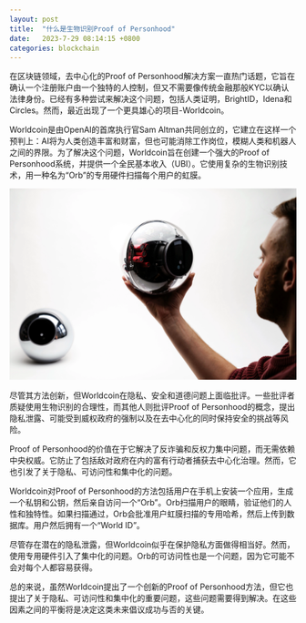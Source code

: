```yaml
---
layout: post
title:  "什么是生物识别Proof of Personhood"
date:   2023-7-29 08:14:15 +0800
categories: blockchain
---
```


在区块链领域，去中心化的Proof of Personhood解决方案一直热门话题，它旨在确认一个注册账户由一个独特的人控制，但又不需要像传统金融那般KYC以确认法律身份。已经有多种尝试来解决这个问题，包括人类证明，BrightID，Idena和Circles。然而，最近出现了一个更具雄心的项目-Worldcoin。

Worldcoin是由OpenAI的首席执行官Sam Altman共同创立的，它建立在这样一个预判上：AI将为人类创造丰富和财富，但也可能消除工作岗位，模糊人类和机器人之间的界限。为了解决这个问题，Worldcoin旨在创建一个强大的Proof of Personhood系统，并提供一个全民基本收入（UBI）。它使用复杂的生物识别技术，用一种名为“Orb”的专用硬件扫描每个用户的虹膜。

![Orb](/assets/images/Orb.webp)

尽管其方法创新，但Worldcoin在隐私、安全和道德问题上面临批评。一些批评者质疑使用生物识别的合理性，而其他人则批评Proof of Personhood的概念，提出隐私泄露、可能受到威权政府的强制以及在去中心化的同时保持安全的挑战等风险。

Proof of Personhood的价值在于它解决了反诈骗和反权力集中问题，而无需依赖中央权威。它防止了包括敌对政府在内的富有行动者捕获去中心化治理。然而，它也引发了关于隐私、可访问性和集中化的问题。

Worldcoin对Proof of Personhood的方法包括用户在手机上安装一个应用，生成一个私钥和公钥，然后亲自访问一个“Orb”。Orb扫描用户的眼睛，验证他们的人性和独特性。如果扫描通过，Orb会批准用户虹膜扫描的专用哈希，然后上传到数据库。用户然后拥有一个“World ID”。

尽管存在潜在的隐私泄露，但Worldcoin似乎在保护隐私方面做得相当好。然而，使用专用硬件引入了集中化的问题。Orb的可访问性也是一个问题，因为它可能不会对每个人都容易获得。

总的来说，虽然Worldcoin提出了一个创新的Proof of Personhood方法，但它也提出了关于隐私、可访问性和集中化的重要问题，这些问题需要得到解决。在这些因素之间的平衡将是决定这类未来倡议成功与否的关键。